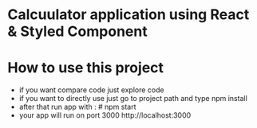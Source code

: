 # Calcuulator application using React & Styled Component

# How to use this project
- if you want compare code just explore code
- if you want to directly use just go to project path and type npm install
- after that run app with : # npm start
- your app will run on port 3000 http://localhost:3000
